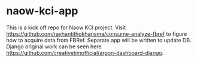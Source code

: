 
# naow-kci-app
This is a kick off repo for Naow KCI project. Visit https://github.com/rayhantithokharisma/consume-analyze-fbref to figure how to acquire data from FBRef. Separate app will be written to update DB.
Django original work can be seen here https://github.com/creativetimofficial/argon-dashboard-django.
